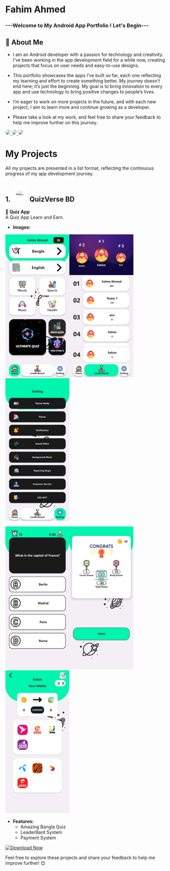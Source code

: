 # Fahim Ahmed

### ---Welcome to My Android App Portfolio ! Let's Begin---

## 🚀 About Me

* I am an Android developer with a passion for technology and creativity. I’ve been working in the app development field for a while now, creating projects that focus on user needs and easy-to-use designs.

 * This portfolio showcases the apps I’ve built so far, each one reflecting my learning and effort to create something better. My journey doesn’t end here; it’s just the beginning. My goal is to bring innovation to every app and use technology to bring positive changes to people’s lives.

* I’m eager to work on more projects in the future, and with each new project, I aim to learn more and continue growing as a developer.

* Please take a look at my work, and feel free to share your feedback to help me improve further on this journey.

<a href="https://mail.google.com/mail/u/0/#inbox">
  <img src="https://img.shields.io/badge/Gmail-Fahim-yellow.svg?style=for-the-badge&logo=gmail&logoColor=white" 
  style="border-radius: 12px;">
</a>
<a href="https://www.linkedin.com/in/fahim-ahmed-a3b843339/">
  <img src="https://img.shields.io/badge/Linkedin-Fahim-blue.svg?style=for-the-badge&logo=linkedin&logoColor=white" 
  style="border-radius: 12px;">
</a>
<a href="https://cb-fahim-ahmed.github.io/">
  <img src="https://img.shields.io/badge/website-Fahim-purple.svg?style=for-the-badge&logo=chromewebstore&logoColor=white" 
  style="border-radius: 12px;">
</a>

# My Projects
All my projects are presented in a list format, reflecting the continuous progress of my app development journey.

## 1. <img src="IMG/QuizVerseBD-Logo.png" alt="Download Now" width="50" /> QuizVerse BD
🧠 **Quiz App**  
A Quiz App Learn and Earn. 
- **Images:**

<img src="IMG/QuizVerseBDHome.png" alt="Download Now" width="200" /><img src="IMG/QuizVerseBDLeaderBoard.png" alt="Download Now" width="200" /><img src="IMG/QuizVerseBDSetting.png" alt="Download Now" width="200" />

<img src="IMG/QuizVerseBDQuiz.png" alt="Download Now" width="200" /><img src="IMG/QuizVerseBDScore.png" alt="Download Now" width="200" /><img src="IMG/QuizVerseBDPayment.png" alt="Download Now" width="200" /> 

- **Features:**  
   - Amazing Bangla Quiz
   - LeaderBard System
   - Payment System
    
<a href="APK/QuizVerse_BD.apk">
  <img src="https://freepngimg.com/download/download_now_button/25402-4-small-download-now-button-red.png?semt=ais_hybrid" alt="Download Now" style="height: 50px; width: 200px;"/>
</a>

Feel free to explore these projects and share your feedback to help me improve further! 😊
